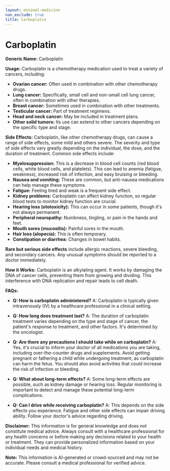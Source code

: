 ```yaml
---
layout: minimal-medicine
nav_exclude: true
title: Carboplatin
---
```


# Carboplatin

**Generic Name:** Carboplatin

**Usage:** Carboplatin is a chemotherapy medication used to treat a variety of cancers, including:

* **Ovarian cancer:** Often used in combination with other chemotherapy drugs.
* **Lung cancer:**  Specifically, small cell and non-small cell lung cancer, often in combination with other therapies.
* **Breast cancer:** Sometimes used in combination with other treatments.
* **Testicular cancer:**  Part of treatment regimens.
* **Head and neck cancer:** May be included in treatment plans.
* **Other solid tumors:**  Its use can extend to other cancers depending on the specific type and stage.


**Side Effects:** Carboplatin, like other chemotherapy drugs, can cause a range of side effects, some mild and others severe.  The severity and type of side effects vary greatly depending on the individual, the dose, and the duration of treatment. Common side effects include:

* **Myelosuppression:** This is a decrease in blood cell counts (red blood cells, white blood cells, and platelets).  This can lead to anemia (fatigue, weakness), increased risk of infection, and easy bruising or bleeding.
* **Nausea and vomiting:** These are common, but anti-nausea medications can help manage these symptoms.
* **Fatigue:** Feeling tired and weak is a frequent side effect.
* **Kidney problems:** Carboplatin can affect kidney function, so regular blood tests to monitor kidney function are crucial.
* **Hearing loss (ototoxicity):** This can occur in some patients, though it's not always permanent.
* **Peripheral neuropathy:** Numbness, tingling, or pain in the hands and feet.
* **Mouth sores (mucositis):** Painful sores in the mouth.
* **Hair loss (alopecia):** This is often temporary.
* **Constipation or diarrhea:** Changes in bowel habits.


**Rare but serious side effects** include allergic reactions, severe bleeding, and secondary cancers.  Any unusual symptoms should be reported to a doctor immediately.

**How it Works:** Carboplatin is an alkylating agent.  It works by damaging the DNA of cancer cells, preventing them from growing and dividing.  This interference with DNA replication and repair leads to cell death.


**FAQs:**

* **Q: How is carboplatin administered?**  A: Carboplatin is typically given intravenously (IV) by a healthcare professional in a clinical setting.

* **Q: How long does treatment last?** A: The duration of carboplatin treatment varies depending on the type and stage of cancer, the patient's response to treatment, and other factors.  It's determined by the oncologist.

* **Q: Are there any precautions I should take while on carboplatin?** A:  Yes, it's crucial to inform your doctor of all medications you are taking, including over-the-counter drugs and supplements. Avoid getting pregnant or fathering a child while undergoing treatment, as carboplatin can harm the fetus. You should also avoid activities that could increase the risk of infection or bleeding.

* **Q: What about long-term effects?** A: Some long-term effects are possible, such as kidney damage or hearing loss. Regular monitoring is important to detect and manage these potential long-term complications.

* **Q:  Can I drive while receiving carboplatin?** A:  This depends on the side effects you experience.  Fatigue and other side effects can impair driving ability. Follow your doctor's advice regarding driving.


**Disclaimer:** This information is for general knowledge and does not constitute medical advice.  Always consult with a healthcare professional for any health concerns or before making any decisions related to your health or treatment.  They can provide personalized information based on your individual needs and medical history.


**Note:** This information is AI-generated or crowd-sourced and may not be accurate. Please consult a medical professional for verified advice.